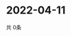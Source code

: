 # 2022-04-11
  共 0条

  <!-- BEGIN -->
  <!-- 最后更新时间Mon Apr 11 2022 04:08:35 GMT+0000 (Coordinated Universal Time) -->
  
  <!-- END -->
  
  